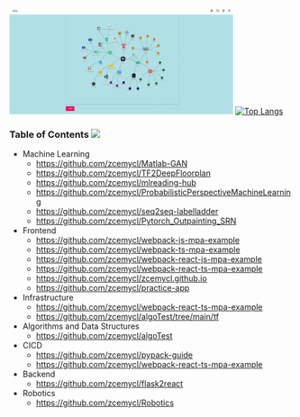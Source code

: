 <!--
**zcemycl/zcemycl** is a ✨ _special_ ✨ repository because its `README.md` (this file) appears on your GitHub profile.

Here are some ideas to get you started:

- 🔭 I’m currently working on ...
- 🌱 I’m currently learning ...
- 👯 I’m looking to collaborate on ...
- 🤔 I’m looking for help with ...
- 💬 Ask me about ...
- 📫 How to reach me: ...
- 😄 Pronouns: ...
- ⚡ Fun fact: ...
-->



 <img src="https://github.com/zcemycl/practice-app/blob/master/resources/demo.gif" height="190"> [![Top Langs](https://github-readme-stats.vercel.app/api/top-langs/?username=zcemycl&hide=jupyter%20notebook,html,css,scss&langs_count=8&layout=compact&theme=radical)](https://github.com/zcemycl/github-readme-stats) 
 
### Table of Contents ![](https://komarev.com/ghpvc/?username=zcemycl&color=blue)
- Machine Learning
  - https://github.com/zcemycl/Matlab-GAN
  - https://github.com/zcemycl/TF2DeepFloorplan
  - https://github.com/zcemycl/mlreading-hub
  - https://github.com/zcemycl/ProbabilisticPerspectiveMachineLearning
  - https://github.com/zcemycl/seq2seq-labelladder
  - https://github.com/zcemycl/Pytorch_Outpainting_SRN
- Frontend
  - https://github.com/zcemycl/webpack-js-mpa-example
  - https://github.com/zcemycl/webpack-ts-mpa-example
  - https://github.com/zcemycl/webpack-react-js-mpa-example
  - https://github.com/zcemycl/webpack-react-ts-mpa-example
  - https://github.com/zcemycl/zcemycl.github.io
  - https://github.com/zcemycl/practice-app
- Infrastructure
  - https://github.com/zcemycl/webpack-react-ts-mpa-example
  - https://github.com/zcemycl/algoTest/tree/main/tf
- Algorithms and Data Structures
  - https://github.com/zcemycl/algoTest
- CICD
  - https://github.com/zcemycl/pypack-guide
  - https://github.com/zcemycl/webpack-react-ts-mpa-example
- Backend
  - https://github.com/zcemycl/flask2react
- Robotics
  - https://github.com/zcemycl/Robotics
 




